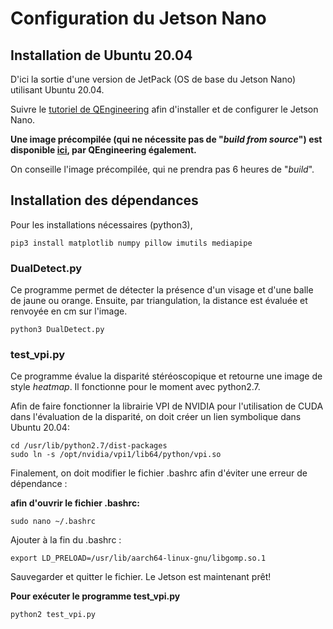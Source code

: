 # Configuration du Jetson Nano
## Installation de Ubuntu 20.04 
D'ici la sortie d'une version de JetPack (OS de base du Jetson Nano) utilisant Ubuntu 20.04.

Suivre le [tutoriel de QEngineering](https://qengineering.eu/install-ubuntu-20.04-on-jetson-nano.html) afin d'installer et de configurer le Jetson Nano.

**Une image précompilée (qui ne nécessite pas de "*build from source*") est disponible [ici](https://github.com/Qengineering/Jetson-Nano-Ubuntu-20-image), par QEngineering également.**

On conseille l'image précompilée, qui ne prendra pas 6 heures de "*build*".
## Installation des dépendances
Pour les installations nécessaires (python3),

    pip3 install matplotlib numpy pillow imutils mediapipe 


### DualDetect.py
Ce programme permet de détecter la présence d'un visage et d'une balle de jaune ou orange. Ensuite, par triangulation, la distance est évaluée et renvoyée en cm sur l'image.

    python3 DualDetect.py

### test_vpi.py 
Ce programme évalue la disparité stéréoscopique et retourne une image de style *heatmap*. Il fonctionne pour le moment avec python2.7.

Afin de faire fonctionner la librairie VPI de NVIDIA pour l'utilisation de CUDA dans l'évaluation de la disparité, on doit créer un lien symbolique dans Ubuntu 20.04:

    cd /usr/lib/python2.7/dist-packages
    sudo ln -s /opt/nvidia/vpi1/lib64/python/vpi.so
Finalement, on doit modifier le fichier .bashrc afin d'éviter une erreur de dépendance :

**afin d'ouvrir le fichier .bashrc:**

    sudo nano ~/.bashrc

Ajouter à la fin du .bashrc :

    export LD_PRELOAD=/usr/lib/aarch64-linux-gnu/libgomp.so.1
Sauvegarder et quitter le fichier. Le Jetson est maintenant prêt!
 

**Pour exécuter le programme test_vpi.py**

    python2 test_vpi.py
